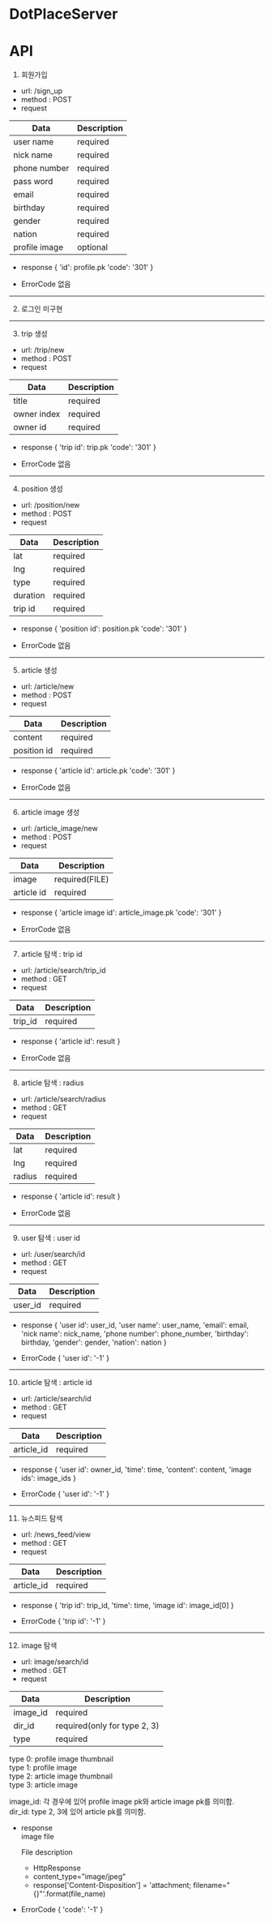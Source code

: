 # DotPlaceServer

API
=============================

1. 회원가입
- url: /sign_up
- method : POST
- request

Data|Description
---|---
user name|required
nick name|required
phone number|required
pass word|required
email|required
birthday|required
gender|required
nation|required
profile image|optional

- response
{
	'id': profile.pk
	'code': '301'
}

- ErrorCode
없음
-----------------------------
2. 로그인
미구현
-----------------------------
3. trip 생성
- url: /trip/new
- method : POST
- request

Data|Description
---|---
title|required
owner index|required
owner id|required

- response
{
	'trip id': trip.pk
	'code': '301'
}

- ErrorCode
없음
-----------------------------
4. position 생성
- url: /position/new
- method : POST
- request

Data|Description
---|---
lat|required
lng|required
type|required
duration|required
trip id|required

- response
{
	'position id': position.pk
	'code': '301'
}

- ErrorCode
없음
-----------------------------
5. article 생성
- url: /article/new
- method : POST
- request

Data|Description
---|---
content|required
position id|required

- response
{
	'article id': article.pk
	'code': '301'
}

- ErrorCode
없음
-----------------------------
6. article image 생성
- url: /article_image/new
- method : POST
- request

Data|Description
---|---
image|required(FILE)
article id|required

- response
{
	'article image id': article_image.pk
	'code': '301'
}

- ErrorCode
없음
-----------------------------
7. article 탐색 : trip id
- url: /article/search/trip_id
- method : GET
- request

Data|Description
---|---
trip_id|required

- response
{
	'article id': result
}

- ErrorCode
없음
-----------------------------
8. article 탐색 : radius
- url: /article/search/radius
- method : GET
- request

Data|Description
---|---
lat|required
lng|required
radius|required

- response
{
	'article id': result
}

- ErrorCode
없음
-----------------------------
9. user 탐색 : user id
- url: /user/search/id
- method : GET
- request

Data|Description
---|---
user_id|required

- response
{
'user id': user_id,
'user name': user_name,
'email': email,
'nick name': nick_name,
'phone number': phone_number, 
'birthday': birthday, 
'gender': gender, 
'nation': nation
}

- ErrorCode
{
'user id': '-1'
}
-----------------------------
10. article 탐색 : article id
- url: /article/search/id
- method : GET
- request

Data|Description
---|---
article_id|required

- response
{
'user id': owner_id, 
'time': time, 
'content': content, 
'image ids': image_ids
}

- ErrorCode
{
'user id': '-1'
}
-----------------------------
11. 뉴스피드 탐색
- url: /news_feed/view
- method : GET
- request

Data|Description
---|---
article_id|required

- response
{
'trip id': trip_id,
'time': time,
'image id': image_id[0]
}

- ErrorCode
{
'trip id': '-1'
}
-----------------------------
12. image 탐색
- url: image/search/id
- method : GET
- request

Data|Description
---|---
image_id|required
dir_id|required(only for type 2, 3)
type|required

type 0: profile image thumbnail  
type 1: profile image  
type 2: article image thumbnail  
type 3: article image  

image_id: 각 경우에 있어 profile image pk와 article image pk를 의미함.  
dir_id: type 2, 3에 있어 article pk를 의미함.  

- response  
image file  

    File description
    - HttpResponse  
    - content_type="image/jpeg"  
    - response['Content-Disposition'] = 'attachment; filename="{}"'.format(file_name)  


- ErrorCode
{
'code': '-1'
}

